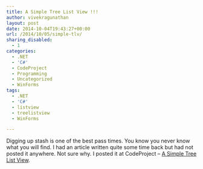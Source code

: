 ```yaml
---
title: A Simple Tree List View !!!
author: vivekragunathan
layout: post
date: 2014-10-04T19:43:27+00:00
url: /2014/10/05/simple-tlv/
sharing_disabled:
  - 1
categories:
  - .NET
  - 'C#'
  - CodeProject
  - Programming
  - Uncategorized
  - WinForms
tags:
  - .NET
  - 'C#'
  - listview
  - treelistview
  - WinForms

---
```

Digging up stash is one of the best pass times. You know you never know what you will find. I had an article written quite some time back but had not posted it anywhere. Not sure why. I posted it at CodeProject &#8211; <a href="http://www.codeproject.com/Articles/825741/A-Simple-Tree-List-View" target="_blank">A Simple Tree List View</a>.